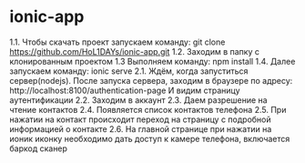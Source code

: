 # ionic-app

1.1. Чтобы скачать проект запускаем команду:
git clone https://github.com/HoL1DAYs/ionic-app.git
1.2. Заходим в папку c клонированным проектом
1.3 Выполняем команду:
npm install
1.4. Далее запускаем команду:
ionic serve
2.1. Ждём, когда запуститься сервер(nodejs). После запуска сервера, заходим в браузере
по адресу:
http://localhost:8100/authentication-page
И видим страницу аутентификации
2.2. Заходим в аккаунт
2.3. Даем разрешение на чтение контактов
2.4. Появляется список контактов телефона
2.5. При нажатии на контакт происходит переход на страницу с подробной информацией о контакте
2.6. На главной странице при нажатии на ионик иконку необходимо дать доступ к камере телефона, включается баркод сканер
